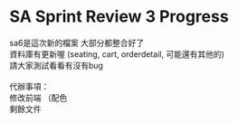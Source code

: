 # SA Sprint Review 3 Progress

sa6是這次新的檔案 大部分都整合好了 <br>
資料庫有更新喔 (seating, cart, orderdetail, 可能還有其他的) <br>
請大家測試看看有沒有bug <br><br>
代辦事項：<br>
修改前端 （配色 <br>
剩餘文件<br>
